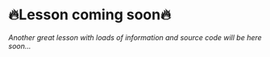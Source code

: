 # :fire:Lesson coming soon:fire:

_Another great lesson with loads of information and source code will be here soon..._

